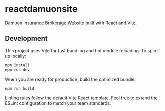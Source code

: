 # reactdamuonsite

Damuon Insurance Brokerage Website built with React and Vite.

## Development

This project uses Vite for fast bundling and hot module reloading. To spin it up locally:

```bash
npm install
npm run dev
```

When you are ready for production, build the optimized bundle:

```bash
npm run build
```

Linting rules follow the default Vite React template. Feel free to extend the ESLint configuration to match your team standards.
